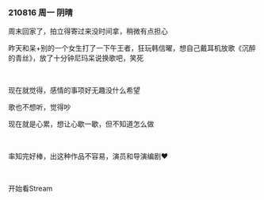 ### 210816  周一  阴晴

周末回家了，拍立得寄过来没时间拿，稍微有点担心

昨天和呆+别的一个女生打了一下午王者，狂玩韩信曜，想自己戴耳机放歌《沉醉的青丝》，放了十分钟尼玛呆说换歌吧，笑死

<br>

现在就觉得，感情的事项好无趣没什么希望

歌也不想听，觉得吵

现在就是心累，想让心歇一歇，但不知道怎么做

<br>

率知完好棒，出这种作品不容易，演员和导演编剧♥

<br>

开始看Stream











